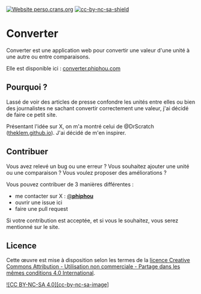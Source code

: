 [![Website perso.crans.org](https://img.shields.io/website-up-down-green-red/http/converter.phiphou.com.svg)](https://converter.phiphou.com)
[![cc-by-nc-sa-shield](https://img.shields.io/badge/License-CC%20BY--NC--SA%204.0-lightgrey.svg)](https://creativecommons.org/licenses/by-nc/4.0/deed.fr)

# Converter

Converter est une application web pour convertir une valeur d'une unité à une autre ou entre comparaisons.

Elle est disponible ici : [converter.phiphou.com](https://converter.phiphou.com)

## Pourquoi ?

Lassé de voir des articles de presse confondre les unités entre elles ou bien des journalistes ne sachant convertir correctement une valeur, j'ai décidé de faire ce petit site.

Présentant l'idée sur X, on m'a montré celui de @DrScratch ([theklem.github.io](https://theklem.github.io/)). J'ai décidé de m'en inspirer.

## Contribuer

Vous avez relevé un bug ou une erreur ? Vous souhaitez ajouter une unité ou une comparaison ? Vous voulez proposer des améliorations ?

Vous pouvez contribuer de 3 manières différentes :

- me contacter sur X : [@**phiphou**](https://x.com/__phiphou__)
- ouvrir une issue ici
- faire une pull request

Si votre contribution est acceptée, et si vous le souhaitez, vous serez mentionné sur le site.

## Licence

Cette œuvre est mise à disposition selon les termes de la [licence Creative Commons Attribution - Utilisation non commerciale - Partage dans les mêmes conditions 4.0 International][cc-by-nc-sa].

[![CC BY-NC-SA 4.0][cc-by-nc-sa-image]][cc-by-nc-sa]

[cc-by-nc-sa]: http://creativecommons.org/licenses/by-nc-sa/4.0/deed.fr
[cc-by-sa-image]: https://licensebuttons.net/l/by-nc-sa/4.0/88x31.png
